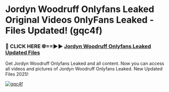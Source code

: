 # Jordyn Woodruff Onlyfans Leaked Original Videos 0nlyFans Leaked - Files Updated! (gqc4f)

<h3>🔴 CLICK HERE 🌐==►► <a href="https://tinyurl.com/2jnfzry5" rel="nofollow">Jordyn Woodruff Onlyfans Leaked Updated Files</a></h3>

Get Jordyn Woodruff Onlyfans Leaked and all content. Now you can access all videos and pictures of Jordyn Woodruff Onlyfans Leaked. New Updated Files 2025!

[![gqc4f](https://i.imgur.com/GyGTBgg.gif)](https://tinyurl.com/2jnfzry5)
